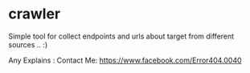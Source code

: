 # crawler
Simple tool for collect endpoints and urls about target from different sources .. :)

Any Explains : Contact Me: https://www.facebook.com/Error404.0040
